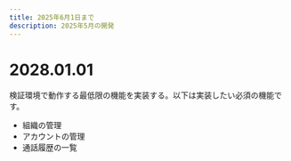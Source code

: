 ```yaml
---
title: 2025年6月1日まで
description: 2025年5月の開発
---
```


# 2028.01.01

検証環境で動作する最低限の機能を実装する。以下は実装したい必須の機能です。

- 組織の管理
- アカウントの管理
- 通話履歴の一覧
